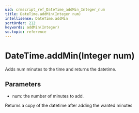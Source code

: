 ```yaml
---
uid: crmscript_ref_DateTime_addMin_Integer_num
title: DateTime.addMin(Integer num)
intellisense: DateTime.addMin
sortOrder: 212
keywords: addMin(Integer)
so.topic: reference
---
```


# DateTime.addMin(Integer num)

Adds num minutes to the time and returns the datetime.

## Parameters

 - num: the number of minutes to add.

Returns a copy of the datetime after adding the wanted minutes

